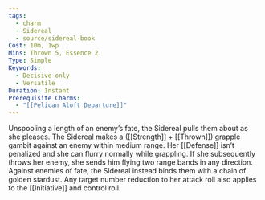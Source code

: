 ```yaml
---
tags:
  - charm
  - Sidereal
  - source/sidereal-book
Cost: 10m, 1wp
Mins: Thrown 5, Essence 2
Type: Simple
Keywords:
  - Decisive-only
  - Versatile
Duration: Instant
Prerequisite Charms:
  - "[[Pelican Aloft Departure]]"
---
```

Unspooling a length of an enemy’s fate, the Sidereal pulls them about as she pleases. The Sidereal makes a ([[Strength]] + [[Thrown]]) grapple gambit against an enemy within medium range. Her [[Defense]] isn’t penalized and she can flurry normally while grappling. If she subsequently throws her enemy, she sends him flying two range bands in any direction. Against enemies of fate, the Sidereal instead binds them with a chain of golden stardust. Any target number reduction to her attack roll also applies to the [[Initiative]] and control roll.